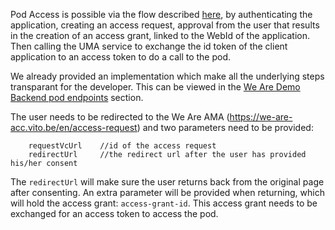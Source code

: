 Pod Access is possible via the flow described [here](pod-access.html), by authenticating the application, creating an access request, approval from the user that results in the creation of an access grant, linked to the WebId of the application.
Then calling the UMA service to exchange the id token of the client application to an access token to do a call to the pod.

We already provided an implementation which make all the underlying steps transparant for the developer. This can be viewed in the [We Are Demo Backend pod endpoints](https://github.com/VITObelgium/We-Are-Demo-Back-End?tab=readme-ov-file#pod-endpoints) section.

The user needs to be redirected to the We Are AMA (https://we-are-acc.vito.be/en/access-request) and two parameters need to be provided:

```
    requestVcUrl    //id of the access request
    redirectUrl     //the redirect url after the user has provided his/her consent
```

The `redirectUrl` will make sure the user returns back from the original page after consenting. An extra parameter will be provided when returning, which will hold the access grant: `access-grant-id`. This access grant needs to be exchanged for an access token to access the pod.